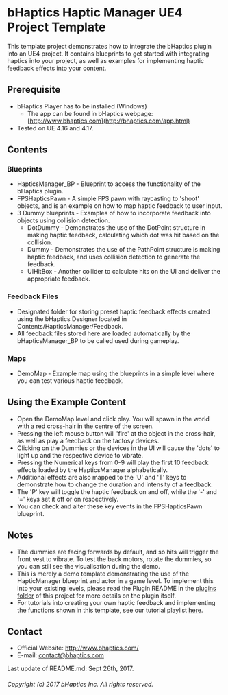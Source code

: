 # bHaptics Haptic Manager UE4 Project Template
This template project demonstrates how to integrate the bHaptics plugin into an UE4 project. It contains blueprints to get started with integrating haptics into your project, as well as examples for implementing haptic feedback effects into your content.

## Prerequisite
* bHaptics Player has to be installed (Windows)
   * The app can be found in
   bHaptics webpage: [http://www.bhaptics.com](http://bhaptics.com/app.html)
* Tested on UE 4.16 and 4.17.

## Contents
### Blueprints
* HapticsManager_BP - Blueprint to access the functionality of the bHaptics plugin.
* FPSHapticsPawn - A simple FPS pawn with raycasting to 'shoot' objects, and is an example on how to map haptic feedback to user input.
* 3 Dummy blueprints - Examples of how to incorporate feedback into objects using collision detection.
   * DotDummy - Demonstrates the use of the DotPoint structure in making haptic feedback, calculating which dot was hit based on the collision.
   * Dummy - Demonstrates the use of the PathPoint structure is making haptic feedback, and uses collision detection to generate the feedback.
   * UIHitBox - Another collider to calculate hits on the UI and deliver the appropriate feedback.

### Feedback Files
* Designated folder for storing preset haptic feedback effects created using the bHaptics Designer located in Contents/HapticsManager/Feedback.
* All feedback files stored here are loaded automatically by the bHapticsManager_BP to be called used during gameplay.

### Maps
* DemoMap - Example map using the blueprints in a simple level where you can test various haptic feedback.

## Using the Example Content
* Open the DemoMap level and click play. You will spawn in the world with a red cross-hair in the centre of the screen.
* Pressing the left mouse button will 'fire' at the object in the cross-hair, as well as play a feedback on the tactosy devices.
* Clicking on the Dummies or the devices in the UI will cause the 'dots' to light up and the respective device to vibrate.
* Pressing the Numerical keys from 0-9 will play the first 10 feedback effects loaded by the HapticsManager alphabetically.
* Additional effects are also mapped to the 'U' and 'T' keys to demonstrate how to change the duration and intensity of a feedback.
* The 'P' key will toggle the haptic feedback on and off, while the '-' and '=' keys set it off or on respectively.
* You can check and alter these key events in the FPSHapticsPawn blueprint.

## Notes
* The dummies are facing forwards by default, and so hits will trigger the front vest to vibrate. To test the back motors, rotate the dummies, so you can still see the visualisation during the demo.
* This is merely a demo template demonstrating the use of the HapticManager blueprint and actor in a game level. To implement this into your existing levels, please read the Plugin README in the [plugins folder](https://github.com/bhaptics/TactUnrealEngine4/tree/master/Plugins) of this project for more details on the plugin itself.
* For tutorials into creating your own haptic feedback and implementing the functions shown in this template, see our tutorial playlist [here](https://www.youtube.com/playlist?list=PLfaa78_N6dlvd0Ha0s0Y_LT62-Oqp8N2A).

## Contact
* Official Website: http://www.bhaptics.com/
* E-mail: contact@bhaptics.com

Last update of README.md: Sept 26th, 2017.


###### Copyright (c) 2017 bHaptics Inc. All rights reserved.
